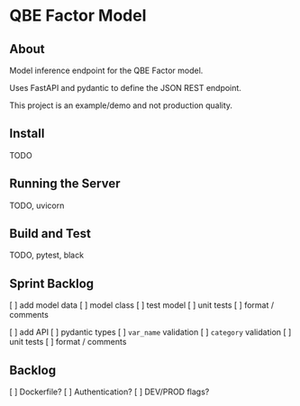 QBE Factor Model
================

About
-----

Model inference endpoint for the QBE Factor model. 

Uses FastAPI and pydantic to define the JSON REST endpoint.

This project is an example/demo and not production quality.


Install
-------

TODO


Running the Server
------------------

TODO, uvicorn


Build and Test
--------------

TODO, pytest, black


Sprint Backlog
--------------

[ ] add model data
[ ] model class
[ ] test model
[ ] unit tests
[ ] format / comments

[ ] add API
[ ] pydantic types
[ ] `var_name` validation
[ ] `category` validation
[ ] unit tests
[ ] format / comments


Backlog
-------

[ ] Dockerfile?
[ ] Authentication?
[ ] DEV/PROD flags?

